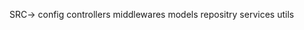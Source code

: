 SRC->
    config
    controllers
    middlewares 
    models 
    repositry 
    services 
    utils
    